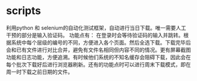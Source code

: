 # scripts
利用python 和 selenium的自动化测试框架，自动进行当日下载。唯一需要人工干预的部分是输入验证码。
功能点有：
在登录时会等待验证码的输入并跳转。根据系统中每个层级的编号的不同，方便进入各个页面。然后全选下载。下载完毕后会和已有文件进行对比合并，避免有文件名相同但内容不同的情况。更有屏幕截图功能和日志功能，方便追溯。有时候他们系统的不知名缓存会阻碍下载，因此会在每个批次下载好后进行浏览器刷新。还有的功能点时可以进行周末下载模式，即在周一时下载之前日期的文件。
